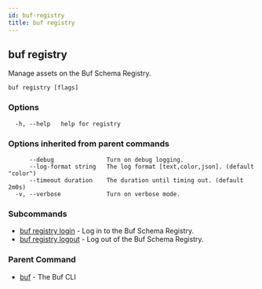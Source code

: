 ```yaml
---
id: buf-registry
title: buf registry
---
```

## buf registry

Manage assets on the Buf Schema Registry.

```
buf registry [flags]
```

### Options

```
  -h, --help   help for registry
```

### Options inherited from parent commands

```
      --debug               Turn on debug logging.
      --log-format string   The log format [text,color,json]. (default "color")
      --timeout duration    The duration until timing out. (default 2m0s)
  -v, --verbose             Turn on verbose mode.
```

### Subcommands

* [buf registry login](buf-registry-login.md)	 - Log in to the Buf Schema Registry.
* [buf registry logout](buf-registry-logout.md)	 - Log out of the Buf Schema Registry.

### Parent Command

* [buf](buf.md)	 - The Buf CLI
